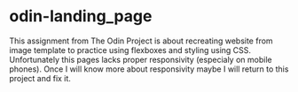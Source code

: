 # odin-landing_page
This assignment from The Odin Project is about recreating website from image template to practice using flexboxes and styling using CSS. Unfortunately this pages lacks proper responsivity (especialy on mobile phones). Once I will know more about responsivity maybe I will return to this project and fix it.